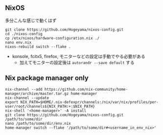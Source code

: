 
## NixOS

多分こんな感じで動くはず

```
git clone https://github.com/Hogeyama/nixos-config.git
cd ./nixos-config
cp /etx/nixos/hardware-configuration.nix ./
nano env.nix
nixos-rebuild switch --flake .
```

* konsole, fcitx5, firefox, モニターなどの設定は手動でやる必要がある
  * 加えてモニターの設定後は `autorandr --save default` する

## Nix package manager only

```
nix-channel --add https://github.com/nix-community/home-manager/archive/master.tar.gz home-manager
nix-channel --update
export NIX_PATH=$HOME/.nix-defexpr/channels:/nix/var/nix/profiles/per-user/root/channels${NIX_PATH:+:$NIX_PATH}
nix-shell '<home-manager>' -A install
git clone https://github.com/Hogeyama/nixos-config.git /path/to/some/dir
nano /path/to/some/dir/env.nix
home-manager switch --flake '/path/to/some/dir#<username_in_env_nix>'
```

